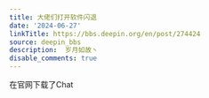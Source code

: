 ```yaml
---
title: 大佬们打开软件闪退
date: '2024-06-27'
linkTitle: https://bbs.deepin.org/en/post/274424
source: deepin_bbs
description:  岁月如故丶 
disable_comments: true
---
```

在官网下载了Chat
